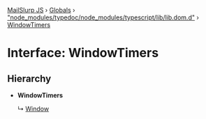 [MailSlurp JS](../README.md) › [Globals](../globals.md) › ["node_modules/typedoc/node_modules/typescript/lib/lib.dom.d"](../modules/_node_modules_typedoc_node_modules_typescript_lib_lib_dom_d_.md) › [WindowTimers](_node_modules_typedoc_node_modules_typescript_lib_lib_dom_d_.windowtimers.md)

# Interface: WindowTimers

## Hierarchy

* **WindowTimers**

  ↳ [Window](_node_modules_typedoc_node_modules_typescript_lib_lib_dom_d_.window.md)
